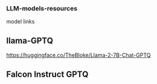 ### LLM-models-resources
model links
## llama-GPTQ

https://huggingface.co/TheBloke/Llama-2-7B-Chat-GPTQ

## Falcon Instruct GPTQ
